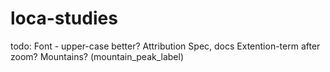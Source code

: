 # loca-studies

todo:
Font - upper-case better?
Attribution
Spec, docs
Extention-term after zoom?
Mountains? (mountain_peak_label)
